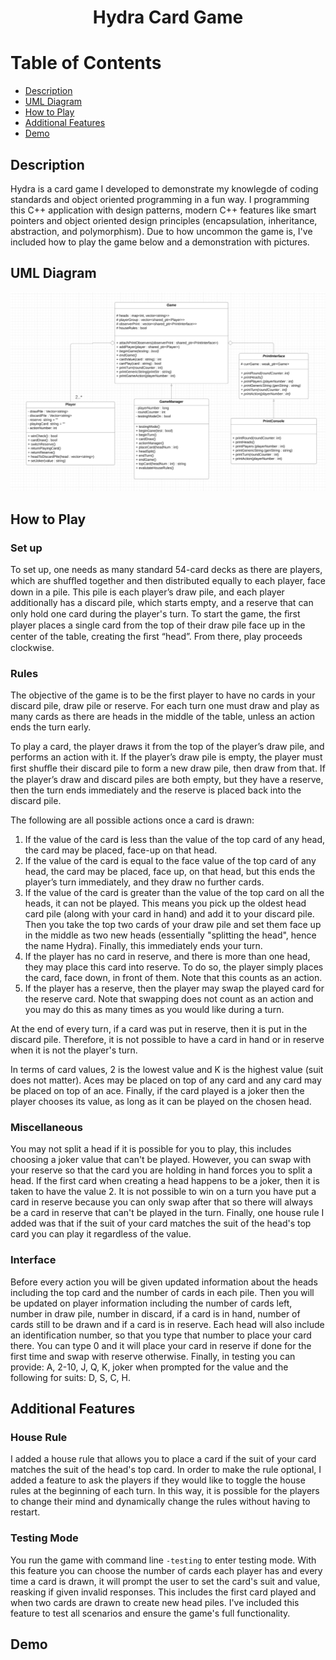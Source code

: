 <div align="center">

# Hydra Card Game

</div>

# Table of Contents

- [Description](#description)
- [UML Diagram](#uml-diagram)
- [How to Play](#how-to-play)
- [Additional Features](#additional-features)
- [Demo](#demo)

<a name="description"></a>
## Description
Hydra is a card game I developed to demonstrate my knowlegde of coding standards and object oriented programming in a fun way.
I programming this C++ application with design patterns, modern C++ features like smart pointers 
and object oriented design principles (encapsulation, inheritance, abstraction, and polymorphism). 
Due to how uncommon the game is, I've included how to play the game below and a demonstration with pictures.

<a name="uml-diagram"></a>
## UML Diagram
![](Images/Hydra_UML.png)

<a name="how-to-play"></a>
## How to Play

### Set up
To set up, one needs as many standard 54-card decks as there are players, which are shuﬄed together and then distributed equally to each player, face down in a pile. 
This pile is each player’s draw pile, and each player additionally has a discard pile, which starts empty, and a reserve that can only hold one card during the player's turn. 
To start the game, the ﬁrst player places a single card from the top of their draw pile face up in the center of the table, creating the ﬁrst “head”. 
From there, play proceeds clockwise. 

### Rules
The objective of the game is to be the first player to have no cards in your discard pile, draw pile or reserve. 
For each turn one must draw and play as many cards as there are heads in the middle of the table, unless an action ends the turn early. 

To play a card, the player draws it from the top of the player’s draw pile, and performs an action with it. 
If the player’s draw pile is empty, the player must ﬁrst shuﬄe their discard pile to form a new draw pile, then draw from that. 
If the player’s draw and discard piles are both empty, but they have a reserve, then the turn ends immediately and the reserve is placed back into the discard pile. 

The following are all possible actions once a card is drawn:
1. If the value of the card is less than the value of the top card of any head, the card may be placed, face-up on that head.
2. If the value of the card is equal to the face value of the top card of any head, the card may be placed, face up, on that head, but this ends the player’s turn immediately, and they draw no further cards.
3. If the value of the card is greater than the value of the top card on all the heads, it can not be played. This means you pick up the oldest head card pile (along with your card in hand) and add it to your discard pile. 
Then you take the top two cards of your draw pile and set them face up in the middle as two new heads (essentially "splitting the head", hence the name Hydra). Finally, this immediately ends your turn.
4. If the player has no card in reserve, and there is more than one head, they may place this card into reserve. To do so, the player simply places the card, face down, in front of them. Note that this counts as an action.
5. If the player has a reserve, then the player may swap the played card for the reserve card. Note that swapping does not count as an action and you may do this as many times as you would like during a turn.

At the end of every turn, if a card was put in reserve, then it is put in the discard pile.
Therefore, it is not possible to have a card in hand or in reserve when it is not the player's turn.

In terms of card values, 2 is the lowest value and K is the highest value (suit does not matter).
Aces may be placed on top of any card and any card may be placed on top of an ace.
Finally, if the card played is a joker then the player chooses its value, as long as it can be played on the chosen head. 

### Miscellaneous

You may not split a head if it is possible for you to play, this includes choosing a joker value that can't be played. 
However, you can swap with your reserve so that the card you are holding in hand forces you to split a head.
If the first card when creating a head happens to be a joker, then it is taken to have the value 2.
It is not possible to win on a turn you have put a card in reserve because you can only swap after that so there will always be a card in reserve that can't be played in the turn.
Finally, one house rule I added was that if the suit of your card matches the suit of the head's top card you can play it regardless of the value. 

### Interface

Before every action you will be given updated information about the heads including the top card and the number of cards in each pile. 
Then you will be updated on player information including the number of cards left, number in draw pile, number in discard, if a card is in hand, number of cards still to be drawn and if a card is in reserve. 
Each head will also include an identification number, so that you type that number to place your card there. You can type 0 and it will place your card in reserve if done for the first time and swap with reserve otherwise. 
Finally, in testing you can provide: A, 2-10, J, Q, K, joker when prompted for the value and the following for suits: D, S, C, H.

<a name="additional-features"></a>
## Additional Features

### House Rule

I added a house rule that allows you to place a card if the suit of your card matches the suit of the head's top card.
In order to make the rule optional, I added a feature to ask the players if they would like to toggle the house rules at the beginning of each turn.
In this way, it is possible for the players to change their mind and dynamically change the rules without having to restart. 

### Testing Mode

You run the game with command line `-testing` to enter testing mode. With this feature you can choose the number of cards each player has and 
every time a card is drawn, it will prompt the user to set the card's suit and value, reasking if given invalid responses. 
This includes the first card played and when two cards are drawn to create new head piles. 
I've included this feature to test all scenarios and ensure the game's full functionality. 

<a name="demo"></a>
## Demo 



